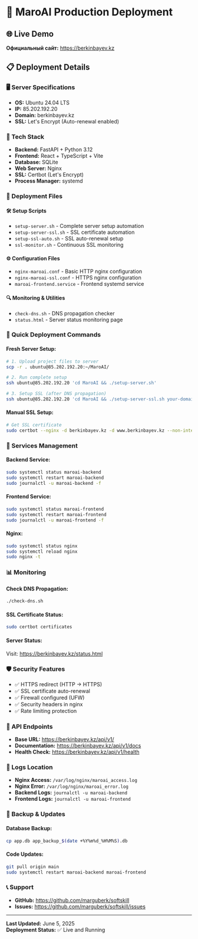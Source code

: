 # 🚀 MaroAI Production Deployment

## 🌐 Live Demo
**Официальный сайт:** https://berkinbayev.kz

## 📋 Deployment Details

### 🖥️ Server Specifications
- **OS:** Ubuntu 24.04 LTS
- **IP:** 85.202.192.20
- **Domain:** berkinbayev.kz
- **SSL:** Let's Encrypt (Auto-renewal enabled)

### 🔧 Tech Stack
- **Backend:** FastAPI + Python 3.12
- **Frontend:** React + TypeScript + Vite
- **Database:** SQLite
- **Web Server:** Nginx
- **SSL:** Certbot (Let's Encrypt)
- **Process Manager:** systemd

### 📁 Deployment Files

#### 🛠️ Setup Scripts
- `setup-server.sh` - Complete server setup automation
- `setup-server-ssl.sh` - SSL certificate automation  
- `setup-ssl-auto.sh` - SSL auto-renewal setup
- `ssl-monitor.sh` - Continuous SSL monitoring

#### ⚙️ Configuration Files
- `nginx-maroai.conf` - Basic HTTP nginx configuration
- `nginx-maroai-ssl.conf` - HTTPS nginx configuration
- `maroai-frontend.service` - Frontend systemd service

#### 🔍 Monitoring & Utilities
- `check-dns.sh` - DNS propagation checker
- `status.html` - Server status monitoring page

### 🚀 Quick Deployment Commands

#### Fresh Server Setup:
```bash
# 1. Upload project files to server
scp -r . ubuntu@85.202.192.20:~/MaroAI/

# 2. Run complete setup
ssh ubuntu@85.202.192.20 'cd MaroAI && ./setup-server.sh'

# 3. Setup SSL (after DNS propagation)
ssh ubuntu@85.202.192.20 'cd MaroAI && ./setup-server-ssl.sh your-domain.com'
```

#### Manual SSL Setup:
```bash
# Get SSL certificate
sudo certbot --nginx -d berkinbayev.kz -d www.berkinbayev.kz --non-interactive --agree-tos --email admin@berkinbayev.kz --redirect
```

### 🔄 Services Management

#### Backend Service:
```bash
sudo systemctl status maroai-backend
sudo systemctl restart maroai-backend
sudo journalctl -u maroai-backend -f
```

#### Frontend Service:
```bash
sudo systemctl status maroai-frontend  
sudo systemctl restart maroai-frontend
sudo journalctl -u maroai-frontend -f
```

#### Nginx:
```bash
sudo systemctl status nginx
sudo systemctl reload nginx
sudo nginx -t
```

### 📊 Monitoring

#### Check DNS Propagation:
```bash
./check-dns.sh
```

#### SSL Certificate Status:
```bash
sudo certbot certificates
```

#### Server Status:
Visit: https://berkinbayev.kz/status.html

### 🛡️ Security Features
- ✅ HTTPS redirect (HTTP → HTTPS)
- ✅ SSL certificate auto-renewal
- ✅ Firewall configured (UFW)
- ✅ Security headers in nginx
- ✅ Rate limiting protection

### 🔗 API Endpoints
- **Base URL:** https://berkinbayev.kz/api/v1/
- **Documentation:** https://berkinbayev.kz/api/v1/docs
- **Health Check:** https://berkinbayev.kz/api/v1/health

### 📝 Logs Location
- **Nginx Access:** `/var/log/nginx/maroai_access.log`
- **Nginx Error:** `/var/log/nginx/maroai_error.log`
- **Backend Logs:** `journalctl -u maroai-backend`
- **Frontend Logs:** `journalctl -u maroai-frontend`

### 🔄 Backup & Updates

#### Database Backup:
```bash
cp app.db app_backup_$(date +%Y%m%d_%H%M%S).db
```

#### Code Updates:
```bash
git pull origin main
sudo systemctl restart maroai-backend maroai-frontend
```

### 📞 Support
- **GitHub:** https://github.com/marguberk/softskill
- **Issues:** https://github.com/marguberk/softskill/issues

---
**Last Updated:** June 5, 2025  
**Deployment Status:** ✅ Live and Running 